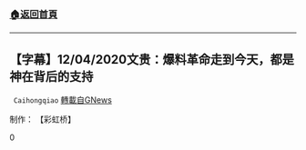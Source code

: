 ###  [:house:返回首頁](https://github.com/ourhimalayas/txt)
---

## 【字幕】12/04/2020文贵：爆料革命走到今天，都是神在背后的支持
` Caihongqiao` [轉載自GNews](https://gnews.org/zh-hans/626132/)

制作： 【彩虹桥】

0
